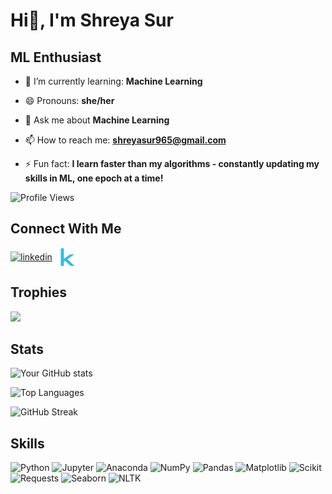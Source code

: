 #  Hi👋, I'm Shreya Sur

## ML Enthusiast

- 🌱 I’m currently learning: **Machine Learning**
  
- 😄 Pronouns: **she/her**

- 💬 Ask me about **Machine Learning**
  
- 📫 How to reach me: **shreyasur965@gmail.com**
  
- ⚡ Fun fact: **I learn faster than my algorithms - constantly updating my skills in ML, one epoch at a time!**
  
![Profile Views](https://komarev.com/ghpvc/?username=shreyasur123)

## Connect With Me
<a href="https://www.linkedin.com/in/shreya-s-6a3094215/" target="blank"><img align="center" src="https://raw.githubusercontent.com/rahuldkjain/github-profile-readme-generator/master/src/images/icons/Social/linked-in-alt.svg" alt="linkedin" height="30" width="40" /></a> 
<a href="https://www.kaggle.com/shreyasur965" target="blank"><img align="center" src="https://github.com/shreyasur123/Icons/blob/main/icons/kaggle/kaggle%20icon.png" alt="kaggle" height="30" width="40" /> </a>
  
## Trophies
![](https://github-profile-trophy.vercel.app/?username=shreyasur123&theme=radical)

## Stats
![Your GitHub stats](https://github-readme-stats.vercel.app/api?username=shreyasur123&show_icons=true&theme=radical)

![Top Languages](https://github-readme-stats.vercel.app/api/top-langs/?username=shreyasur123&layout=compact&theme=radical)

![GitHub Streak](https://github-readme-streak-stats.herokuapp.com/?user=shreyasur123&theme=radical)

## Skills
![Python](https://img.shields.io/badge/Python-3776AB?style=for-the-badge&logo=python&logoColor=white&width=100)
![Jupyter](https://img.shields.io/badge/Jupyter-FA0F00?style=for-the-badge&logo=jupyter&logoColor=white&width=100)
![Anaconda](https://img.shields.io/badge/Anaconda-44A833?style=for-the-badge&logo=anaconda&logoColor=white&width=100)
![NumPy](https://img.shields.io/badge/NumPy-013243?style=for-the-badge&logo=numpy&logoColor=white&width=100)
![Pandas](https://img.shields.io/badge/Pandas-150458?style=for-the-badge&logo=pandas&logoColor=white&width=100)
![Matplotlib](https://img.shields.io/badge/Matplotlib-ffffff?style=for-the-badge&logo=Matplotlib&logoColor=black&width=100)
![Scikit](https://img.shields.io/badge/Scikit-F7931E?style=for-the-badge&logo=scikit-learn&logoColor=white&width=100)
![Requests](https://img.shields.io/badge/Requests-43B02A?style=for-the-badge&logo=requests&logoColor=white&width=100)
![Seaborn](https://img.shields.io/badge/Seaborn-76ABC3?style=for-the-badge&logo=python&logoColor=white&width=100)
![NLTK](https://img.shields.io/badge/NLTK-154f3c?style=for-the-badge&logo=python&logoColor=white&width=100)
